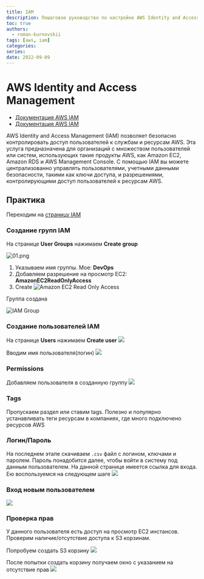 ```yaml
---
title: IAM
description: Пошаговое руководство по настройке AWS Identity and Access Management (IAM)
toc: true
authors:
  - roman-kurnovskii
tags: [aws, iam]
categories:
series:
date: 2022-09-09
---
```


# AWS Identity and Access Management

- [Документация AWS IAM](https://aws.amazon.com/iam/)
- [Документация AWS IAM](https://docs.aws.amazon.com/iam/?id=docs_gateway)

AWS Identity and Access Management (IAM) позволяет безопасно контролировать доступ пользователей к службам и ресурсам AWS. Эта услуга предназначена для организаций с множеством пользователей или систем, использующих такие продукты AWS, как Amazon EC2, Amazon RDS и AWS Management Console. С помощью IAM вы можете централизованно управлять пользователями, учетными данными безопасности, такими как ключи доступа, и разрешениями, контролирующими доступ пользователей к ресурсам AWS.

## Практика

Переходим на [страницу IAM](https://us-east-1.console.aws.amazon.com/iam/home#/)

### Создание групп IAM
На странице **User Groups** нажимаем **Create group**

![01.png](./img/01.png)

1. Указываем имя группы. Мое: **DevOps**
2. Добавляем разрешение на просмотр EC2: **AmazonEC2ReadOnlyAccess**
3. Create
![Amazon EC2 Read Only Access](./img/02.png)

Группа создана

![IAM Group](./img/03.png)

### Создание пользователей IAM

На странице **Users** нажимаем **Create user**
![](./img/04.png)

Вводим имя пользователя(логин)
![](./img/05.png)

### Permissions
Добавляем пользователя в созданную группу
![](./img/06.png)

### Tags
Пропускаем раздел или ставим tags. Полезно и популярно устанавливать теги ресурсам в компаниях, где много подключено ресурсов AWS

### Логин/Пароль
На последнем этапе скачиваем `.csv` файл с логином, ключами и паролем. Пароль понадобится далее, чтобы войти в систему под данным пользователем.
На данной странице имеется ссылка для входа. Ею воспользуемся на следующем шаге
![](./img/07.png)

### Вход новым пользователем
![](./img/08.png)

### Проверка прав
У данного пользователя есть доступ на просмотр EC2 инстансов. Проверим наличие/отсутствие доступа к S3 корзинам.

Попробуем создать S3 корзину
![](./img/09.png)

После попытки создать корзину получаем окно с указанием на отсутствие прав
![](./img/10.png)
